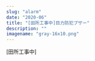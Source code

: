 ```yaml
---
slug: "alarm"
date: "2020-06"
title: "[田所工事中]目力防犯ブザー"
description: ""
imagename: "gray-16x10.png"
---
```

[田所工事中]
